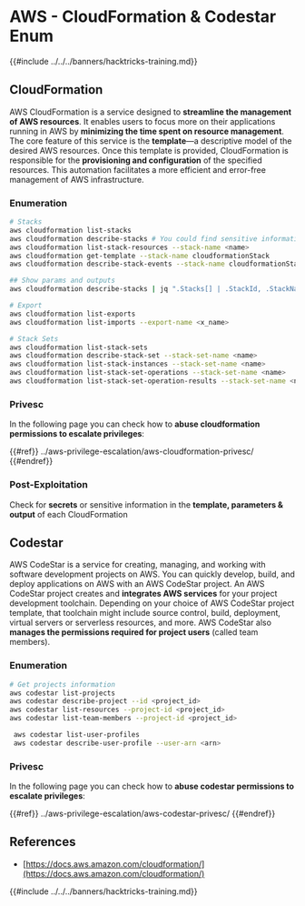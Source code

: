# AWS - CloudFormation & Codestar Enum

{{#include ../../../banners/hacktricks-training.md}}

## CloudFormation

AWS CloudFormation is a service designed to **streamline the management of AWS resources**. It enables users to focus more on their applications running in AWS by **minimizing the time spent on resource management**. The core feature of this service is the **template**—a descriptive model of the desired AWS resources. Once this template is provided, CloudFormation is responsible for the **provisioning and configuration** of the specified resources. This automation facilitates a more efficient and error-free management of AWS infrastructure.

### Enumeration

```bash
# Stacks
aws cloudformation list-stacks
aws cloudformation describe-stacks # You could find sensitive information here
aws cloudformation list-stack-resources --stack-name <name>
aws cloudformation get-template --stack-name cloudformationStack
aws cloudformation describe-stack-events --stack-name cloudformationStack

## Show params and outputs
aws cloudformation describe-stacks | jq ".Stacks[] | .StackId, .StackName, .Parameters, .Outputs"

# Export
aws cloudformation list-exports
aws cloudformation list-imports --export-name <x_name>

# Stack Sets
aws cloudformation list-stack-sets
aws cloudformation describe-stack-set --stack-set-name <name>
aws cloudformation list-stack-instances --stack-set-name <name>
aws cloudformation list-stack-set-operations --stack-set-name <name>
aws cloudformation list-stack-set-operation-results --stack-set-name <name> --operation-id <id>
```

### Privesc

In the following page you can check how to **abuse cloudformation permissions to escalate privileges**:

{{#ref}}
../aws-privilege-escalation/aws-cloudformation-privesc/
{{#endref}}

### Post-Exploitation

Check for **secrets** or sensitive information in the **template, parameters & output** of each CloudFormation

## Codestar

AWS CodeStar is a service for creating, managing, and working with software development projects on AWS. You can quickly develop, build, and deploy applications on AWS with an AWS CodeStar project. An AWS CodeStar project creates and **integrates AWS services** for your project development toolchain. Depending on your choice of AWS CodeStar project template, that toolchain might include source control, build, deployment, virtual servers or serverless resources, and more. AWS CodeStar also **manages the permissions required for project users** (called team members).

### Enumeration

```bash
# Get projects information
aws codestar list-projects
aws codestar describe-project --id <project_id>
aws codestar list-resources --project-id <project_id>
aws codestar list-team-members --project-id <project_id>

 aws codestar list-user-profiles
 aws codestar describe-user-profile --user-arn <arn>
```

### Privesc

In the following page you can check how to **abuse codestar permissions to escalate privileges**:

{{#ref}}
../aws-privilege-escalation/aws-codestar-privesc/
{{#endref}}

## References

- [https://docs.aws.amazon.com/cloudformation/](https://docs.aws.amazon.com/cloudformation/)

{{#include ../../../banners/hacktricks-training.md}}
